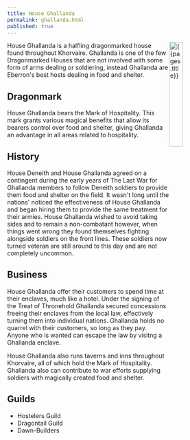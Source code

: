 ```yaml
---
title: House Ghallanda 
permalink: ghallanda.html
published: true
---
```


<img src='images/houses/{{page.title}}.jpg' alt='{{pages.title}}' style="float:right; width:25%;">

House Ghallanda is a halfling dragonmarked house found throughout Khorvaire. Ghallanda is one of the few Dragonmarked Houses that are not involved with some form of arms dealing or soldiering, instead Ghallanda are Eberron's best hosts dealing in food and shelter.

## Dragonmark
House Ghallanda bears the Mark of Hospitality. This mark grants various magical benefits that allow its bearers control over food and shelter, giving Ghallanda an advantage in all areas related to hospitality.

## History
House Deneith and House Ghallanda agreed on a contingent during the early years of The Last War for Ghallanda members to follow Deneith soldiers to provide them food and shelter on the field. It wasn't long until the nations' noticed the effectiveness of House Ghallanda and began hiring them to provide the same treatment for their armies. House Ghallanda wished to avoid taking sides and to remain a non-combatant however, when things went wrong they found themselves fighting alongside soldiers on the front lines. These soldiers now turned veteran are still around to this day and are not completely uncommon.

## Business
House Ghallanda offer their customers to spend time at their enclaves, much like a hotel. Under the signing of the Treat of Thronehold Ghallanda secured concessions freeing their enclaves from the local law, effectively turning them into individual nations. Ghallanda holds no quarrel with their customers, so long as they pay. Anyone who is wanted can escape the law by visitng a Ghallanda enclave. 

House Ghallanda also runs taverns and inns throughout Khorvaire, all of which hold the Mark of Hospitality. Ghallanda also can contribute to war efforts supplying soldiers with magically created food and shelter.

## Guilds
- Hostelers Guild
- Dragontail Guild
- Dawn-Builders


